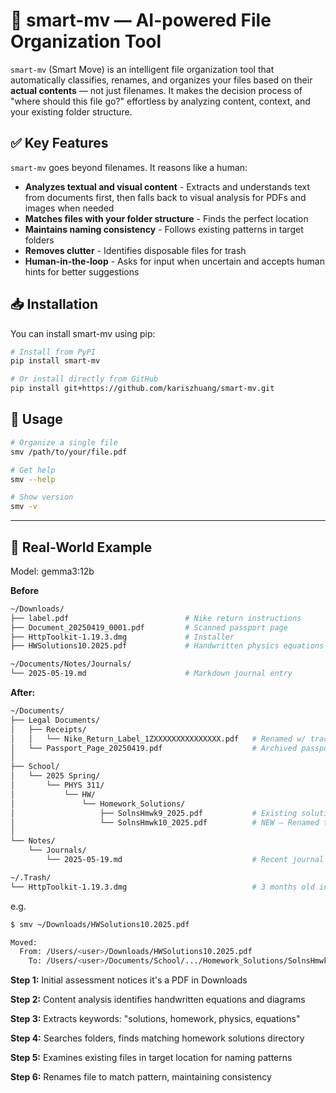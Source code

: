 # 🧠 smart-mv — AI-powered File Organization Tool

`smart-mv` (Smart Move) is an intelligent file organization tool that automatically classifies, renames, and organizes your files based on their **actual contents** — not just filenames. It makes the decision process of "where should this file go?" effortless by analyzing content, context, and your existing folder structure.

## ✅ Key Features

`smart-mv` goes beyond filenames. It reasons like a human:

- **Analyzes textual and visual content** - Extracts and understands text from documents first, then falls back to visual analysis for PDFs and images when needed
- **Matches files with your folder structure** - Finds the perfect location
- **Maintains naming consistency** - Follows existing patterns in target folders
- **Removes clutter** - Identifies disposable files for trash
- **Human-in-the-loop** - Asks for input when uncertain and accepts human hints for better suggestions

## 📥 Installation

You can install smart-mv using pip:

```bash
# Install from PyPI
pip install smart-mv

# Or install directly from GitHub
pip install git+https://github.com/kariszhuang/smart-mv.git
```

## 🚀 Usage

```bash
# Organize a single file
smv /path/to/your/file.pdf

# Get help
smv --help

# Show version
smv -v
```

---

## 🧬 Real-World Example

Model: gemma3:12b

**Before**

```bash
~/Downloads/
├── label.pdf                          # Nike return instructions
├── Document_20250419_0001.pdf         # Scanned passport page
├── HttpToolkit-1.19.3.dmg             # Installer
├── HWSolutions10.2025.pdf             # Handwritten physics equations

~/Documents/Notes/Journals/
└── 2025-05-19.md                      # Markdown journal entry
```

**After:**

```bash
~/Documents/
├── Legal Documents/
│   ├── Receipts/
│   │   └── Nike_Return_Label_1ZXXXXXXXXXXXXXXX.pdf   # Renamed w/ tracking placeholder
│   └── Passport_Page_20250419.pdf                    # Archived passport scan
│
├── School/
│   └── 2025 Spring/
│       └── PHYS 311/
│           └── HW/
│               └── Homework_Solutions/
│                   ├── SolnsHmwk9_2025.pdf           # Existing solution file
│                   └── SolnsHmwk10_2025.pdf          # NEW — Renamed to match pattern
│
└── Notes/
    └── Journals/
        └── 2025-05-19.md                             # Recent journal — left in place

~/.Trash/
└── HttpToolkit-1.19.3.dmg                            # 3 months old installer — moved to Trash
```

e.g.

```bash
$ smv ~/Downloads/HWSolutions10.2025.pdf

Moved:
  From: /Users/<user>/Downloads/HWSolutions10.2025.pdf
    To: /Users/<user>/Documents/School/.../Homework_Solutions/SolnsHmwk10_2025.pdf
```

**Step 1:** Initial assessment notices it's a PDF in Downloads

**Step 2:** Content analysis identifies handwritten equations and diagrams

**Step 3:** Extracts keywords: "solutions, homework, physics, equations"

**Step 4:** Searches folders, finds matching homework solutions directory

**Step 5:** Examines existing files in target location for naming patterns

**Step 6:** Renames file to match pattern, maintaining consistency
